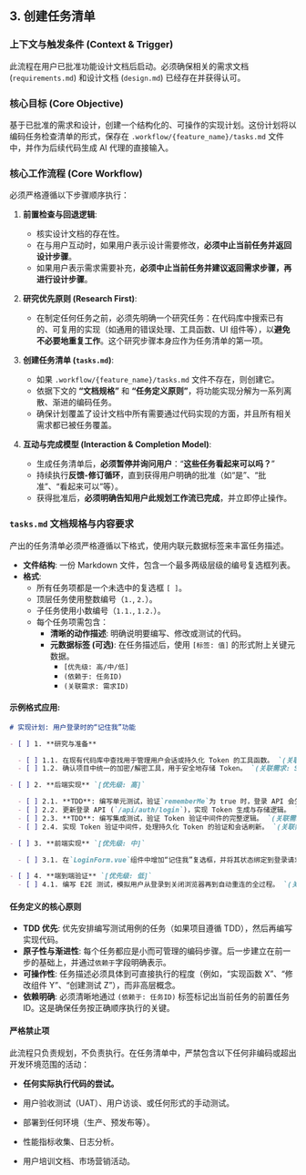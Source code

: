 ## 3. 创建任务清单

### 上下文与触发条件 (Context & Trigger)

此流程在用户已批准功能设计文档后启动。必须确保相关的需求文档 (`requirements.md`) 和设计文档 (`design.md`) 已经存在并获得认可。

### 核心目标 (Core Objective)

基于已批准的需求和设计，创建一个结构化的、可操作的实现计划。这份计划将以编码任务检查清单的形式，保存在 `.workflow/{feature_name}/tasks.md` 文件中，并作为后续代码生成 AI 代理的直接输入。

### 核心工作流程 (Core Workflow)

必须严格遵循以下步骤顺序执行：

1.  **前置检查与回退逻辑**:

    - 核实设计文档的存在性。
    - 在与用户互动时，如果用户表示设计需要修改，**必须中止当前任务并返回设计步骤**。
    - 如果用户表示需求需要补充，**必须中止当前任务并建议返回需求步骤，再进行设计步骤**。

2.  **研究优先原则 (Research First)**:

    - 在制定任何任务之前，必须先明确一个研究任务：在代码库中搜索已有的、可复用的实现（如通用的错误处理、工具函数、UI 组件等），以**避免不必要地重复工作**。这个研究步骤本身应作为任务清单的第一项。

3.  **创建任务清单 (`tasks.md`)**:

    - 如果 `.workflow/{feature_name}/tasks.md` 文件不存在，则创建它。
    - 依据下文的 **“文档规格”** 和 **“任务定义原则”**，将功能实现分解为一系列离散、渐进的编码任务。
    - 确保计划覆盖了设计文档中所有需要通过代码实现的方面，并且所有相关需求都已被任务覆盖。

4.  **互动与完成模型 (Interaction & Completion Model)**:
    - 生成任务清单后，**必须暂停并询问用户**：“**这些任务看起来可以吗？**”
    - 持续执行**反馈-修订循环**，直到获得用户明确的批准（如“是”、“批准”、“看起来可以”等）。
    - 获得批准后，**必须明确告知用户此规划工作流已完成**，并立即停止操作。

### `tasks.md` 文档规格与内容要求

产出的任务清单必须严格遵循以下格式，使用内联元数据标签来丰富任务描述。

- **文件结构**: 一份 Markdown 文件，包含一个最多两级层级的编号复选框列表。
- **格式**:
  - 所有任务项都是一个未选中的复选框 `[ ]`。
  - 顶层任务使用整数编号（`1.`, `2.`）。
  - 子任务使用小数编号（`1.1.`, `1.2.`）。
  - 每个任务项需包含：
    - **清晰的动作描述**: 明确说明要编写、修改或测试的代码。
    - **元数据标签 (可选)**: 在任务描述后，使用 `[标签: 值]` 的形式附上关键元数据。
      - `[优先级: 高/中/低]`
      - `(依赖于: 任务ID)`
      - `(关联需求: 需求ID)`

#### 示例格式应用:

```markdown
# 实现计划: 用户登录时的“记住我”功能

- [ ] 1. **研究与准备**

  - [ ] 1.1. 在现有代码库中查找用于管理用户会话或持久化 Token 的工具函数。 `(关联需求: S1)`
  - [ ] 1.2. 确认项目中统一的加密/解密工具，用于安全地存储 Token。 `(关联需求: S1)` `(依赖于: 1.1)`

- [ ] 2. **后端实现** `[优先级: 高]`

  - [ ] 2.1. **TDD**: 编写单元测试，验证`rememberMe`为 true 时，登录 API 会生成持久化 Token。 `(关联需求: E1)` `(依赖于: 1.2)`
  - [ ] 2.2. 更新登录 API (`/api/auth/login`)，实现 Token 生成与存储逻辑。 `(关联需求: E1)` `(依赖于: 2.1)`
  - [ ] 2.3. **TDD**: 编写集成测试，验证 Token 验证中间件的完整逻辑。 `(关联需求: R1)` `(依赖于: 2.2)`
  - [ ] 2.4. 实现 Token 验证中间件，处理持久化 Token 的验证和会话刷新。 `(关联需求: R1)` `(依赖于: 2.3)`

- [ ] 3. **前端实现** `[优先级: 中]`

  - [ ] 3.1. 在`LoginForm.vue`组件中增加“记住我”复选框，并将其状态绑定到登录请求。 `(关联需求: U1)` `(依赖于: 2.2)`

- [ ] 4. **端到端验证** `[优先级: 低]`
  - [ ] 4.1. 编写 E2E 测试，模拟用户从登录到关闭浏览器再到自动重连的全过程。 `(关联需求: E1, R1)` `(依赖于: 2.4, 3.1)`
```

#### 任务定义的核心原则

- **TDD 优先**: 优先安排编写测试用例的任务（如果项目遵循 TDD），然后再编写实现代码。
- **原子性与渐进性**: 每个任务都应是小而可管理的编码步骤。后一步建立在前一步的基础上，并通过`依赖于`字段明确表示。
- **可操作性**: 任务描述必须具体到可直接执行的程度（例如，“实现函数 X”、“修改组件 Y”、“创建测试 Z”），而非高层概念。
- **依赖明确**: 必须清晰地通过 `(依赖于: 任务ID)` 标签标记出当前任务的前置任务 ID。这是确保任务按正确顺序执行的关键。

#### 严格禁止项

此流程只负责规划，不负责执行。在任务清单中，严禁包含以下任何非编码或超出开发环境范围的活动：

- **任何实际执行代码的尝试。**

- 用户验收测试（UAT）、用户访谈、或任何形式的手动测试。

- 部署到任何环境（生产、预发布等）。

- 性能指标收集、日志分析。

- 用户培训文档、市场营销活动。
